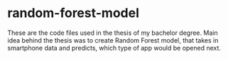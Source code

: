 # random-forest-model

These are the code files used in the thesis of my bachelor degree. Main idea behind the thesis was to create Random Forest model, that takes in
smartphone data and predicts, which type of app would be opened next.
